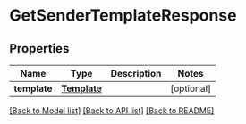# GetSenderTemplateResponse

## Properties
Name | Type | Description | Notes
------------ | ------------- | ------------- | -------------
**template** | [**Template**](Template.md) |  | [optional] 

[[Back to Model list]](../README.md#documentation-for-models) [[Back to API list]](../README.md#documentation-for-api-endpoints) [[Back to README]](../README.md)


